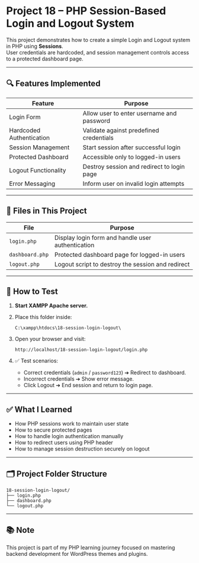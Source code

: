 # Project 18 – PHP Session-Based Login and Logout System

This project demonstrates how to create a simple Login and Logout system in PHP using **Sessions**.  
User credentials are hardcoded, and session management controls access to a protected dashboard page.

---

## 🔍 Features Implemented

| Feature | Purpose |
|---------|---------|
| Login Form | Allow user to enter username and password |
| Hardcoded Authentication | Validate against predefined credentials |
| Session Management | Start session after successful login |
| Protected Dashboard | Accessible only to logged-in users |
| Logout Functionality | Destroy session and redirect to login page |
| Error Messaging | Inform user on invalid login attempts |

---

## 📁 Files in This Project

| File | Purpose |
|------|---------|
| `login.php` | Display login form and handle user authentication |
| `dashboard.php` | Protected dashboard page for logged-in users |
| `logout.php` | Logout script to destroy the session and redirect |

---

## 🧪 How to Test

1. **Start XAMPP Apache server.**
2. Place this folder inside:
   ```
   C:\xampp\htdocs\18-session-login-logout\
   ```
3. Open your browser and visit:
   ```
   http://localhost/18-session-login-logout/login.php
   ```

4. ✅ Test scenarios:
   - Correct credentials (`admin` / `password123`) ➔ Redirect to dashboard.
   - Incorrect credentials ➔ Show error message.
   - Click Logout ➔ End session and return to login page.

---

## ✅ What I Learned

- How PHP sessions work to maintain user state
- How to secure protected pages
- How to handle login authentication manually
- How to redirect users using PHP header
- How to manage session destruction securely on logout

---

## 🗂 Project Folder Structure

```
18-session-login-logout/
├── login.php
├── dashboard.php
└── logout.php
```

---

## 📚 Note

This project is part of my PHP learning journey focused on mastering backend development for WordPress themes and plugins.
